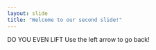 ```yaml
---
layout: slide
title: "Welcome to our second slide!"
---
```

DO YOU EVEN LIFT
Use the left arrow to go back!
